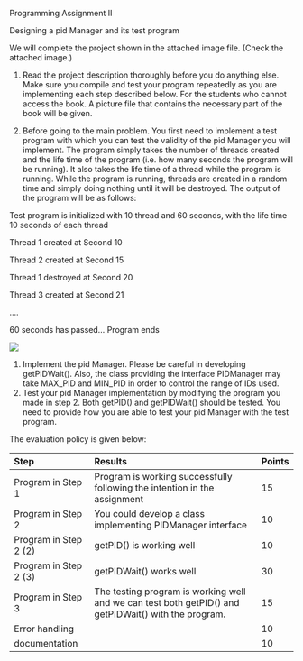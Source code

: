 ﻿Programming Assignment II

Designing a pid Manager and its test program

We will complete the project shown in the attached image file. (Check the attached image.)

1. Read the project description thoroughly before you do anything else.  Make sure you compile and test your program repeatedly as you are implementing each step described below. For the students who cannot access the book. A picture file that contains the necessary part of the book will be given.


1. Before going to the main problem. You first need to implement a test program with which you can test the validity of the pid Manager you will implement. The program simply takes the number of threads created and the life time of the program (i.e. how many seconds the program will be running). It also takes the life time of a thread while the program is running. While the program is running, threads are created in a random time and simply doing nothing until it will be destroyed. The output of the program will be as follows:

Test program is initialized with 10 thread and 60 seconds, with the life time 10 seconds of each thread

Thread 1 created at Second 10

Thread 2 created at Second 15

Thread 1 destroyed at Second 20

Thread 3 created at Second 21

….

60 seconds has passed… Program ends

![](Aspose.Words.a2a2e296-9494-47b7-932e-ae21493539c6.001.png)

1. Implement the pid Manager. Please be careful in developing getPIDWait(). Also, the class providing the interface PIDManager may take MAX\_PID and MIN\_PID in order to control the range of IDs used. 
1. Test your pid Manager implementation by modifying the program you made in step 2. Both getPID() and getPIDWait() should be tested. You need to provide how you are able to test your pid Manager with the test program.

The evaluation policy is given below:

|**Step**|**Results**|**Points**|
| :- | :- | :- |
|Program in Step 1|Program is working successfully following the intention in the assignment|15|
|Program in Step 2|You could develop a class implementing PIDManager interface|10|
|Program in Step 2 (2)|getPID() is working well|10|
|Program in Step 2 (3)|getPIDWait() works well|30|
|Program in Step 3|The testing program is working well and we can test both getPID() and getPIDWait() with the program.|15|
|Error handling ||10|
|documentation||10|







